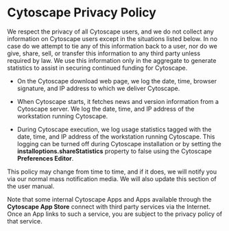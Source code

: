 <a id="cytoscape_privacy_policy"> </a>
# Cytoscape Privacy Policy

We respect the privacy of all Cytoscape users, and we do not collect any
information on Cytoscape users except in the situations listed below. In
no case do we attempt to tie any of this information back to a user, nor
do we give, share, sell, or transfer this information to any third party
unless required by law. We use this information only in the aggregate to
generate statistics to assist in securing continued funding for
Cytoscape.

-   On the Cytoscape download web page, we log the date, time, browser
    signature, and IP address to which we deliver Cytoscape.
    
-   When Cytoscape starts, it fetches news and version information
    from a Cytoscape server. We log the date, time, and IP address
    of the workstation running Cytoscape.
    
-   During Cytoscape execution, we log usage statistics tagged with the date, 
    time, and IP address of the workstation running Cytoscape. This
    logging can be turned off during Cytoscape installation or by
    setting the **installoptions.shareStatistics** property to false using
    the Cytoscape **Preferences Editor**.
    

This policy may change from time to time, and if it does, we will notify
you via our normal mass notification media. We will also update this 
section of the user manual.

Note that some internal Cytoscape Apps and Apps available through the
**Cytoscape App Store** connect with third party services via the Internet.
Once an App links to such a service, you are subject to the privacy
policy of that service.
